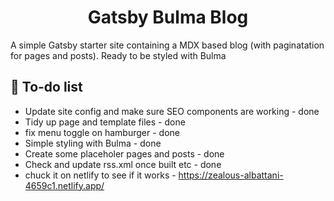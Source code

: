 <h1 align="center">
  Gatsby Bulma Blog
</h1>
<p>A simple Gatsby starter site containing a MDX based blog (with paginatation for pages and posts). Ready to be styled with Bulma</p>

## 🚀 To-do list

- Update site config and make sure SEO components are working - done
- Tidy up page and template files - done
- fix menu toggle on hamburger - done
- Simple styling with Bulma - done
- Create some placeholer pages and posts - done
- Check and update rss.xml once built etc - done
- chuck it on netlify to see if it works - https://zealous-albattani-4659c1.netlify.app/
